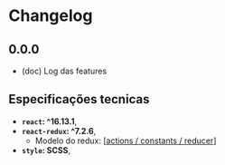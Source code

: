 # Changelog

## 0.0.0
  - (doc) Log das features


## Especificações tecnicas

- **`react`: ^16.13.1**,
- **`react-redux`: ^7.2.6**,
  - Modelo do redux: [[actions / constants / reducer](https://medium.com/reactbrasil/iniciando-com-redux-c14ca7b7dcf)]
- **`style`: SCSS**,